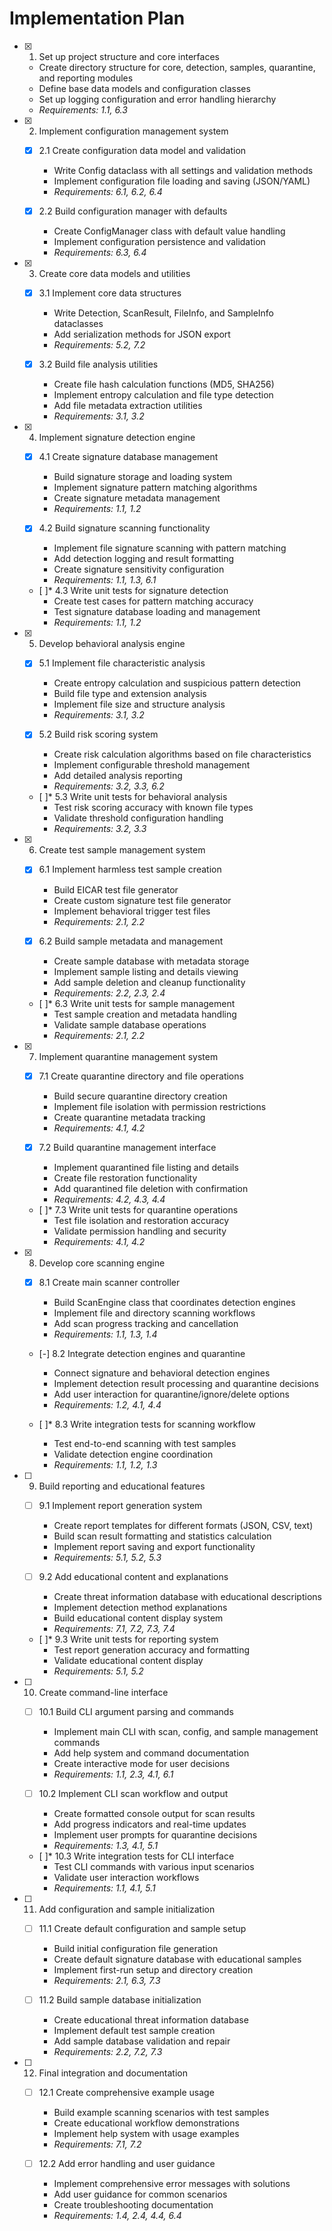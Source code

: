 # Implementation Plan

- [x] 1. Set up project structure and core interfaces





  - Create directory structure for core, detection, samples, quarantine, and reporting modules
  - Define base data models and configuration classes
  - Set up logging configuration and error handling hierarchy
  - _Requirements: 1.1, 6.3_

- [x] 2. Implement configuration management system





  - [x] 2.1 Create configuration data model and validation


    - Write Config dataclass with all settings and validation methods
    - Implement configuration file loading and saving (JSON/YAML)
    - _Requirements: 6.1, 6.2, 6.4_
  


  - [x] 2.2 Build configuration manager with defaults





    - Create ConfigManager class with default value handling
    - Implement configuration persistence and validation
    - _Requirements: 6.3, 6.4_

- [x] 3. Create core data models and utilities





  - [x] 3.1 Implement core data structures


    - Write Detection, ScanResult, FileInfo, and SampleInfo dataclasses
    - Add serialization methods for JSON export
    - _Requirements: 5.2, 7.2_
  


  - [x] 3.2 Build file analysis utilities





    - Create file hash calculation functions (MD5, SHA256)
    - Implement entropy calculation and file type detection
    - Add file metadata extraction utilities
    - _Requirements: 3.1, 3.2_

- [x] 4. Implement signature detection engine





  - [x] 4.1 Create signature database management


    - Build signature storage and loading system
    - Implement signature pattern matching algorithms
    - Create signature metadata management
    - _Requirements: 1.1, 1.2_
  


  - [x] 4.2 Build signature scanning functionality





    - Implement file signature scanning with pattern matching
    - Add detection logging and result formatting
    - Create signature sensitivity configuration
    - _Requirements: 1.1, 1.3, 6.1_
  
  - [ ]* 4.3 Write unit tests for signature detection
    - Create test cases for pattern matching accuracy
    - Test signature database loading and management
    - _Requirements: 1.1, 1.2_

- [x] 5. Develop behavioral analysis engine





  - [x] 5.1 Implement file characteristic analysis


    - Create entropy calculation and suspicious pattern detection
    - Build file type and extension analysis
    - Implement file size and structure analysis
    - _Requirements: 3.1, 3.2_
  


  - [x] 5.2 Build risk scoring system








    - Create risk calculation algorithms based on file characteristics
    - Implement configurable threshold management
    - Add detailed analysis reporting
    - _Requirements: 3.2, 3.3, 6.2_
  
  - [ ]* 5.3 Write unit tests for behavioral analysis
    - Test risk scoring accuracy with known file types
    - Validate threshold configuration handling
    - _Requirements: 3.2, 3.3_

- [x] 6. Create test sample management system





  - [x] 6.1 Implement harmless test sample creation


    - Build EICAR test file generator
    - Create custom signature test file generator
    - Implement behavioral trigger test files
    - _Requirements: 2.1, 2.2_
  



  - [x] 6.2 Build sample metadata and management





    - Create sample database with metadata storage
    - Implement sample listing and details viewing
    - Add sample deletion and cleanup functionality
    - _Requirements: 2.2, 2.3, 2.4_
  
  - [ ]* 6.3 Write unit tests for sample management
    - Test sample creation and metadata handling
    - Validate sample database operations
    - _Requirements: 2.1, 2.2_

- [x] 7. Implement quarantine management system





  - [x] 7.1 Create quarantine directory and file operations



    - Build secure quarantine directory creation
    - Implement file isolation with permission restrictions
    - Create quarantine metadata tracking
    - _Requirements: 4.1, 4.2_
  


  - [x] 7.2 Build quarantine management interface





    - Implement quarantined file listing and details
    - Create file restoration functionality
    - Add quarantined file deletion with confirmation
    - _Requirements: 4.2, 4.3, 4.4_
  
  - [ ]* 7.3 Write unit tests for quarantine operations
    - Test file isolation and restoration accuracy
    - Validate permission handling and security
    - _Requirements: 4.1, 4.2_

- [x] 8. Develop core scanning engine




  - [x] 8.1 Create main scanner controller


    - Build ScanEngine class that coordinates detection engines
    - Implement file and directory scanning workflows
    - Add scan progress tracking and cancellation
    - _Requirements: 1.1, 1.3, 1.4_
  


  - [-] 8.2 Integrate detection engines and quarantine



    - Connect signature and behavioral detection engines
    - Implement detection result processing and quarantine decisions
    - Add user interaction for quarantine/ignore/delete options
    - _Requirements: 1.2, 4.1, 4.4_
  
  - [ ]* 8.3 Write integration tests for scanning workflow
    - Test end-to-end scanning with test samples
    - Validate detection engine coordination
    - _Requirements: 1.1, 1.2, 1.3_

- [ ] 9. Build reporting and educational features
  - [ ] 9.1 Implement report generation system
    - Create report templates for different formats (JSON, CSV, text)
    - Build scan result formatting and statistics calculation
    - Implement report saving and export functionality
    - _Requirements: 5.1, 5.2, 5.3_
  
  - [ ] 9.2 Add educational content and explanations
    - Create threat information database with educational descriptions
    - Implement detection method explanations
    - Build educational content display system
    - _Requirements: 7.1, 7.2, 7.3, 7.4_
  
  - [ ]* 9.3 Write unit tests for reporting system
    - Test report generation accuracy and formatting
    - Validate educational content display
    - _Requirements: 5.1, 5.2_

- [ ] 10. Create command-line interface
  - [ ] 10.1 Build CLI argument parsing and commands
    - Implement main CLI with scan, config, and sample management commands
    - Add help system and command documentation
    - Create interactive mode for user decisions
    - _Requirements: 1.1, 2.3, 4.1, 6.1_
  
  - [ ] 10.2 Implement CLI scan workflow and output
    - Create formatted console output for scan results
    - Add progress indicators and real-time updates
    - Implement user prompts for quarantine decisions
    - _Requirements: 1.3, 4.1, 5.1_
  
  - [ ]* 10.3 Write integration tests for CLI interface
    - Test CLI commands with various input scenarios
    - Validate user interaction workflows
    - _Requirements: 1.1, 4.1, 5.1_

- [ ] 11. Add configuration and sample initialization
  - [ ] 11.1 Create default configuration and sample setup
    - Build initial configuration file generation
    - Create default signature database with educational samples
    - Implement first-run setup and directory creation
    - _Requirements: 2.1, 6.3, 7.3_
  
  - [ ] 11.2 Build sample database initialization
    - Create educational threat information database
    - Implement default test sample creation
    - Add sample database validation and repair
    - _Requirements: 2.2, 7.2, 7.3_

- [ ] 12. Final integration and documentation
  - [ ] 12.1 Create comprehensive example usage
    - Build example scanning scenarios with test samples
    - Create educational workflow demonstrations
    - Implement help system with usage examples
    - _Requirements: 7.1, 7.2_
  
  - [ ] 12.2 Add error handling and user guidance
    - Implement comprehensive error messages with solutions
    - Add user guidance for common scenarios
    - Create troubleshooting documentation
    - _Requirements: 1.4, 2.4, 4.4, 6.4_